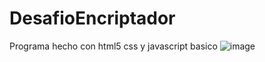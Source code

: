 # DesafioEncriptador
Programa hecho con html5 css y javascript basico 
![image](https://user-images.githubusercontent.com/75136962/213832122-1670d793-9f28-4f3a-a302-623f52a035e2.png)
